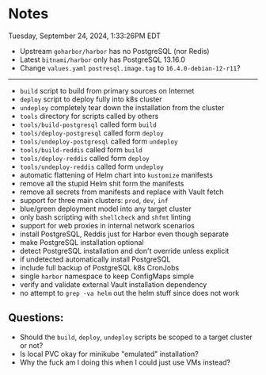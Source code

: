 # Notes

Tuesday, September 24, 2024,  1:33:26PM EDT

* Upstream `goharbor/harbor` has no PostgreSQL (nor Redis)
* Latest `bitnami/harbor` only has PostgreSQL 13.16.0
* Change `values.yaml` `postresql.image.tag` to `16.4.0-debian-12-r11`?

----

* `build` script to build from primary sources on Internet
* `deploy` script to deploy fully into k8s cluster
* `undeploy` completely tear down the installation from the cluster
* `tools` directory for scripts called by others
* `tools/build-postgresql` called form `build`
* `tools/deploy-postgresql` called form `deploy`
* `tools/undeploy-postgresql` called form `undeploy`
* `tools/build-reddis` called form `build`
* `tools/deploy-reddis` called form `deploy`
* `tools/undeploy-reddis` called form `undeploy`
* automatic flattening of Helm chart into `kustomize` manifests
* remove all the stupid Helm shit form the manifests
* remove all secrets from manifests and replace with Vault fetch
* support for three main clusters: `prod`, `dev`, `inf`
* blue/green deployment model into any target cluster
* only bash scripting with `shellcheck` and `shfmt` linting
* support for web proxies in internal network scenarios
* install PostgreSQL, Reddis just for Harbor even though separate
* make PostgreSQL installation optional
* detect PostgreSQL installation and don't override unless explicit
* if undetected automatically install PostgreSQL
* include full backup of PostgreSQL k8s CronJobs
* single `harbor` namespace to keep ConfigMaps simple
* verify and validate external Vault installation dependency
* no attempt to `grep -va helm` out the helm stuff since does not work

## Questions:

* Should the `build`, `deploy`, `undeploy` scripts be scoped to a target cluster or not?
* Is local PVC okay for minikube "emulated" installation?
* Why the fuck am I doing this when I could just use VMs instead?
